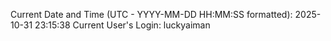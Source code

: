 Current Date and Time (UTC - YYYY-MM-DD HH:MM:SS formatted): 2025-10-31 23:15:38
Current User's Login: luckyaiman

